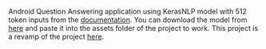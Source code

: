 Android Question Answering application using KerasNLP model with 512 token inputs from the [documentation](https://keras.io/api/keras_nlp/models/bert/bert_backbone/). You can download the model from [here](https://drive.google.com/file/d/1owZTr38kyf0NLKbviFdyYaf11OU_OWGc/view?usp=sharing) and paste it into the assets folder of the project to work. This project is a revamp of the project [here](https://github.com/huggingface/tflite-android-transformers/tree/master/bert).
